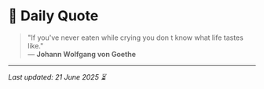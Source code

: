 # 📜 Daily Quote

> "If you've never eaten while crying you don t know what life tastes like."  
> — **Johann Wolfgang von Goethe**

---

_Last updated: 21 June 2025 ⏳_
